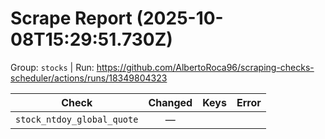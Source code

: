 # Scrape Report (2025-10-08T15:29:51.730Z)

Group: `stocks`  |  Run: https://github.com/AlbertoRoca96/scraping-checks-scheduler/actions/runs/18349804323

| Check | Changed | Keys | Error |
|---|:---:|:--|:--|
| `stock_ntdoy_global_quote` | — |  |  |

